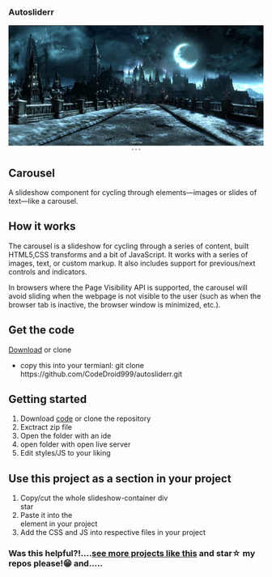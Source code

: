 ### Autosliderr

<p align="center">
  <img src="https://github.com/CodeDroid999/autosliderr/blob/master/assets/images/slider1.png" style:"width=100%">
  </p>

## Carousel
A slideshow component for cycling through elements—images or slides of text—like a carousel.

## How it works
The carousel is a slideshow for cycling through a series of content, built HTML5,CSS transforms and a bit of JavaScript. It works with a series of images, text, or custom markup. It also includes support for previous/next controls and indicators.

In browsers where the Page Visibility API is supported, the carousel will avoid sliding when the webpage is not visible to the user (such as when the browser tab is inactive, the browser window is minimized, etc.).

## Get the code

<a href="https://github.com/CodeDroid999/autosliderr.git">Download</a> or clone
<ul>
  <li> copy this into your termianl: git clone https://github.com/CodeDroid999/autosliderr.git </li>
</ul>

## Getting started
 
 <ol>
 <li>Download <a href="">code</a> or clone the repository</>
 <li>Exctract zip file</li>
 <li>Open the folder with an ide</li>
 <li>open folder with open live server</li>
 <li>Edit styles/JS to your liking</li>
 </ol>
 
 ## Use this project as a section in your project
  <ol>
  <li>Copy/cut the whole slideshow-container div</li>star
  <li>Paste it into the <section></section> element in your project</li>
  <li>Add the CSS and JS into respective files in your project</li>
  </ol>
  
  <h3 align="left">Was this helpful?!....<a href="https://github.com/CodeDroid999?tab=repositories">see more projects like this</a> and star☆ my repos please!😁 and.....</h3> 
